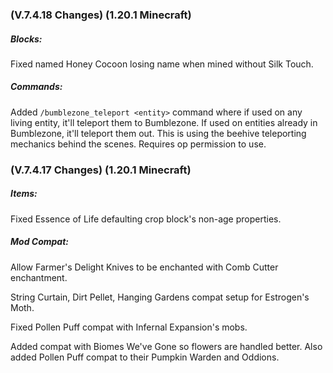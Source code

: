 ### **(V.7.4.18 Changes) (1.20.1 Minecraft)**

##### Blocks:
Fixed named Honey Cocoon losing name when mined without Silk Touch.

##### Commands:
Added `/bumblezone_teleport <entity>` command where if used on any living entity, it'll teleport them to Bumblezone.
 If used on entities already in Bumblezone, it'll teleport them out.
 This is using the beehive teleporting mechanics behind the scenes.
 Requires op permission to use. 


### **(V.7.4.17 Changes) (1.20.1 Minecraft)**

##### Items:
Fixed Essence of Life defaulting crop block's non-age properties.

##### Mod Compat:
Allow Farmer's Delight Knives to be enchanted with Comb Cutter enchantment.

String Curtain, Dirt Pellet, Hanging Gardens compat setup for Estrogen's Moth.

Fixed Pollen Puff compat with Infernal Expansion's mobs.

Added compat with Biomes We've Gone so flowers are handled better. Also added Pollen Puff compat to their Pumpkin Warden and Oddions.
